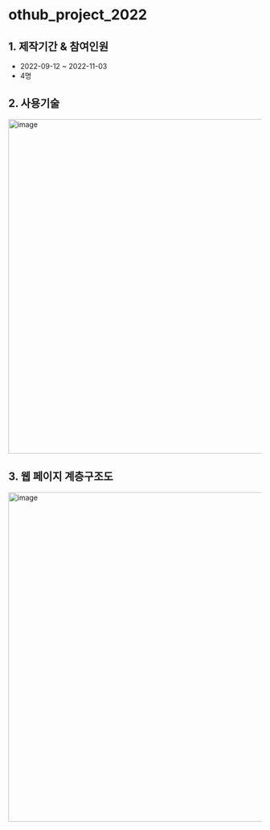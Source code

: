 # othub_project_2022


## 1. 제작기간 & 참여인원
- 2022-09-12 ~ 2022-11-03
- 4명

## 2. 사용기술
<img width="666" alt="image" src="https://user-images.githubusercontent.com/71018719/206461863-d797e8fa-a728-4cf3-8f81-6303dbc16e10.png">

## 3. 웹 페이지 계층구조도 
<img width="656" alt="image" src="https://user-images.githubusercontent.com/71018719/206462242-4853c31f-ee46-423b-8787-22ee2d4c1877.png">

